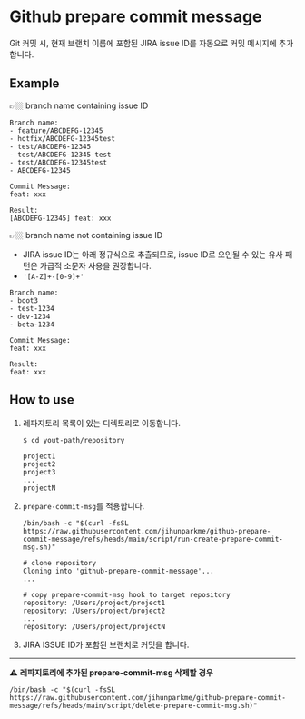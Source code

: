 # Github prepare commit message

Git 커밋 시, 현재 브랜치 이름에 포함된 JIRA issue ID를 자동으로 커밋 메시지에 추가합니다.

## Example

👉🏼 branch name containing issue ID

```text
Branch name:
- feature/ABCDEFG-12345
- hotfix/ABCDEFG-12345test
- test/ABCDEFG-12345
- test/ABCDEFG-12345-test
- test/ABCDEFG-12345test
- ABCDEFG-12345

Commit Message:
feat: xxx

Result:
[ABCDEFG-12345] feat: xxx
```

👉🏼 branch name not containing issue ID
- JIRA issue ID는 아래 정규식으로 추출되므로, issue ID로 오인될 수 있는 유사 패턴은 가급적 소문자 사용을 권장합니다. 
- `'[A-Z]+-[0-9]+'`

```text
Branch name:
- boot3
- test-1234
- dev-1234
- beta-1234

Commit Message:
feat: xxx

Result:
feat: xxx
```

## How to use

1. 레파지토리 목록이 있는 디렉토리로 이동합니다.

    ```shell
    $ cd yout-path/repository
   
   project1
   project2
   project3
   ...
   projectN
   ```

2. `prepare-commit-msg`를 적용합니다.

   ```shell
   /bin/bash -c "$(curl -fsSL https://raw.githubusercontent.com/jihunparkme/github-prepare-commit-message/refs/heads/main/script/run-create-prepare-commit-msg.sh)"
   ```

   ```shell
   # clone repository
   Cloning into 'github-prepare-commit-message'...
   ...
   
   # copy prepare-commit-msg hook to target repository
   repository: /Users/project/project1
   repository: /Users/project/project2
   ...
   repository: /Users/project/projectN
   ```

3. JIRA ISSUE ID가 포함된 브랜치로 커밋을 합니다.

---

⚠️ **레파지토리에 추가된 prepare-commit-msg 삭제할 경우**

```shell
/bin/bash -c "$(curl -fsSL https://raw.githubusercontent.com/jihunparkme/github-prepare-commit-message/refs/heads/main/script/delete-prepare-commit-msg.sh)"
```



